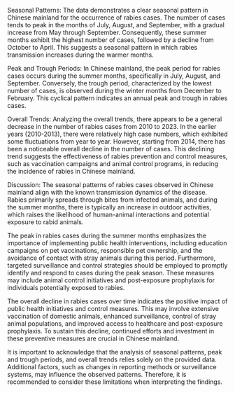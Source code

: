 Seasonal Patterns: The data demonstrates a clear seasonal pattern in Chinese mainland for the occurrence of rabies cases. The number of cases tends to peak in the months of July, August, and September, with a gradual increase from May through September. Consequently, these summer months exhibit the highest number of cases, followed by a decline from October to April. This suggests a seasonal pattern in which rabies transmission increases during the warmer months.

Peak and Trough Periods: In Chinese mainland, the peak period for rabies cases occurs during the summer months, specifically in July, August, and September. Conversely, the trough period, characterized by the lowest number of cases, is observed during the winter months from December to February. This cyclical pattern indicates an annual peak and trough in rabies cases.

Overall Trends: Analyzing the overall trends, there appears to be a general decrease in the number of rabies cases from 2010 to 2023. In the earlier years (2010-2013), there were relatively high case numbers, which exhibited some fluctuations from year to year. However, starting from 2014, there has been a noticeable overall decline in the number of cases. This declining trend suggests the effectiveness of rabies prevention and control measures, such as vaccination campaigns and animal control programs, in reducing the incidence of rabies in Chinese mainland.

Discussion: The seasonal patterns of rabies cases observed in Chinese mainland align with the known transmission dynamics of the disease. Rabies primarily spreads through bites from infected animals, and during the summer months, there is typically an increase in outdoor activities, which raises the likelihood of human-animal interactions and potential exposure to rabid animals.

The peak in rabies cases during the summer months emphasizes the importance of implementing public health interventions, including education campaigns on pet vaccinations, responsible pet ownership, and the avoidance of contact with stray animals during this period. Furthermore, targeted surveillance and control strategies should be employed to promptly identify and respond to cases during the peak season. These measures may include animal control initiatives and post-exposure prophylaxis for individuals potentially exposed to rabies.

The overall decline in rabies cases over time indicates the positive impact of public health initiatives and control measures. This may involve extensive vaccination of domestic animals, enhanced surveillance, control of stray animal populations, and improved access to healthcare and post-exposure prophylaxis. To sustain this decline, continued efforts and investment in these preventive measures are crucial in Chinese mainland.

It is important to acknowledge that the analysis of seasonal patterns, peak and trough periods, and overall trends relies solely on the provided data. Additional factors, such as changes in reporting methods or surveillance systems, may influence the observed patterns. Therefore, it is recommended to consider these limitations when interpreting the findings.
